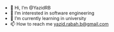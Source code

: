 - 👋 Hi, I’m @YazidRB
- 👀 I’m interested in software engineering
- 🌱 I’m currently learning in university 
- 📫 How to reach me yazid.rabah.b@gmail.com

<!---
YazidRB/YazidRB is a ✨ special ✨ repository because its `README.md` (this file) appears on your GitHub profile.
You can click the Preview link to take a look at your changes.
--->
